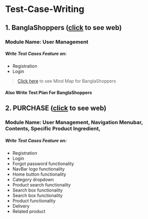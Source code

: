 # Test-Case-Writing
 ## 1. BanglaShoppers ([click](https://www.banglashoppers.com/) to see web)
 ### Module Name: User Management
  ##### Write Test Cases Feature on:
- Registration 
- Login
>[Click here](https://drive.google.com/file/d/1n1YLHFhUti6cvkbbxGFlzu89MezoIxZC/view?usp=sharing) to see Mind Map for BanglaShoppers 
#### Also Write Test Plan For BanglaShoppers
 ## 2. PURCHASE ([click](https://e-view.000webhostapp.com/) to see web)
  ### Module Name: User Management, Navigation Menubar, Contents, Specific Product Ingredient, 
   ##### Write Test Cases Feature on:
- Registration 
- Login
- Forgot password functionality 
- NavBar logo functionality
- Home button functionality
- Category dropdown
- Product search functionality
- Search box functionality
- Search box functionality
- Product functionality
- Delivery 
- Related product 
    
    
